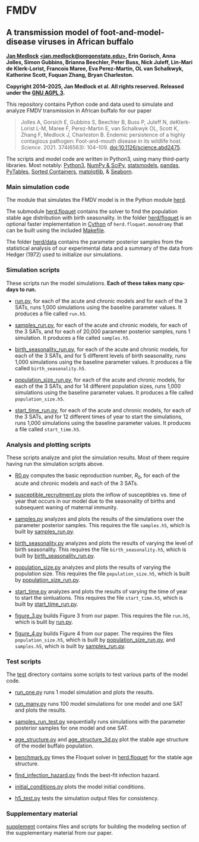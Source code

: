# FMDV

## A transmission model of foot-and-model-disease viruses in African buffalo

**[Jan Medlock](http://people.oregonstate.edu/~medlockj/)
[\<jan.medlock@oregonstate.edu\>](mailto:jan.medlock@oregonstate.edu),
Erin Gorisch, Anna Jolles, Simon Gubbins, Brianna Beechler,
Peter Buss, Nick Juleff, Lin-Mari de Klerk-Lorist, Francois Maree,
Eva Perez-Martin, OL van Schalkwyk, Katherine Scott, Fuquan Zhang,
Bryan Charleston.**

**Copyright 2014–2025, Jan Medlock et al.  All rights reserved.
Released under the [GNU AGPL 3](LICENSE).**

This repository contains Python code and data used to simulate and
analyze FMDV transmission in African buffalo for our paper
> Jolles A, Gorsich E, Gubbins S, Beechler B, Buss P, Juleff N,
> deKlerk-Lorist L-M, Maree F, Perez-Martin E, van Schalkwyk OL,
> Scott K, Zhang F, Medlock J, Charleston B.
> Endemic persistence of a highly contagious pathogen:
> Foot-and-mouth disease in its wildlife host.
> *Science*. 2021. 374(6563): 104–109.
> [doi:10.1126/science.abd2475](https://doi.org/10.1126/science.abd2475).

The scripts and model code are written in Python3, using many
third-party libraries.  Most notably:
[Python3](https://www.python.org/),
[NumPy & SciPy](https://www.scipy.org/),
[statsmodels](https://www.statsmodels.org/),
[pandas](https://pandas.pydata.org/),
[PyTables](https://www.pytables.org/),
[Sorted Containers](http://www.grantjenks.com/docs/sortedcontainers/),
[matplotlib](https://matplotlib.org/),
& [Seaborn](https://seaborn.pydata.org/).

### Main simulation code

The module that simulates the FMDV model is in the Python module
[herd](herd).

The submodule [herd.floquet](herd/floquet) contains the solver to find
the population stable age distribution with birth seasonality. In the
folder [herd/floquet](herd/floquet) is an optional faster
implementation in [Cython](https://cython.org/) of
`herd.floquet.monodromy` that can be built using the included
[Makefile](herd/floquet/Makefile).

The folder [herd/data](herd/data) contains the parameter
posterior samples from the statistical analysis of our experimental
data and a summary of the data from Hedger (1972) used to initialize
our simulations.

### Simulation scripts

These scripts run the model simulations. **Each of these takes many
cpu-days to run.**

* [run.py](run.py), for each of the acute and chronic models and for
  each of the 3 SATs, runs 1,000 simulations using the baseline
  parameter values. It produces a file called `run.h5`.

* [samples_run.py](samples_run.py), for each of the acute and chronic
  models, for each of the 3 SATs, and for each of 20,000 parameter
  posterior samples, runs 1 simulation. It produces a file called
  `samples.h5`.

* [birth_seasonality_run.py](birth_seasonality_run.py), for each of
  the acute and chronic models, for each of the 3 SATs, and for 5
  different levels of birth seasonality, runs 1,000 simulations using
  the baseline parameter values. It produces a file called
  `birth_seasonality.h5`.

* [population_size_run.py](population_size_run.py), for each of the
  acute and chronic models, for each of the 3 SATs, and for 14
  different population sizes, runs 1,000 simulations using the
  baseline parameter values. It produces a file called
  `population_size.h5`.

* [start_time_run.py](start_time_run.py), for each of the acute and
  chronic models, for each of the 3 SATs, and for 12 different times
  of year to start the simulations, runs 1,000 simulations using the
  baseline parameter values. It produces a file called
  `start_time.h5`.

### Analysis and plotting scripts

These scripts analyze and plot the simulation results. Most of them
require having run the simulation scripts above.

* [R0.py](R0.py) computes the basic reproduction number,
  *R*<sub>0</sub>, for each of the acute and chronic models and each
  of the 3 SATs.

* [susceptible_recruitment.py](susceptible_recruitment.py) plots the
  inflow of susceptibles vs. time of year that occurs in our model due
  to the seasonality of births and subsequent waning of maternal
  immunity.

* [samples.py](samples.py) analyzes and plots the results of the
  simulations over the parameter posterior samples. This requires the
  file `samples.h5`, which is built by
  [samples_run.py](samples_run.py).

* [birth_seasonality.py](birth_seasonality.py) analyzes and plots the
  results of varying the level of birth seasonality. This requires the
  file `birth_seasonality.h5`, which is built by
  [birth_seasonality_run.py](birth_seasonality_run.py).

* [population_size.py](population_size.py) analyzes and plots the
  results of varying the population size. This requires the file
  `population_size.h5`, which is built by
  [population_size_run.py](population_size_run.py).

* [start_time.py](start_time.py) analyzes and plots the results of
  varying the time of year to start the simluations. This requires the
  file `start_time.h5`, which is built by
  [start_time_run.py](start_time_run.py).

* [figure_3.py](figure_3.py) builds Figure 3 from our paper. This
  requires the file `run.h5`, which is built by [run.py](run.py).

* [figure_4.py](figure_4.py) builds Figure 4 from our paper. The
  requires the files `population_size.h5`, which is built by
  [population_size_run.py](population_size_run.py), and `samples.h5`,
  which is built by [samples_run.py](samples_run.py).

### Test scripts

The [test](test) directory contains some scripts to test various parts
of the model code.

* [run_one.py](test/run_one.py) runs 1 model simulation and plots the
  results.

* [run_many.py](test/run_many.py) runs 100 model simulations for one
  model and one SAT and plots the results.

* [samples_run_test.py](test/samples_run_test.py) sequentially runs
  simulations with the parameter posterior samples for one model and
  one SAT.

* [age_structure.py](test/age_structure.py) and
  [age_structure_3d.py](test/age_structure_3d.py) plot the stable age
  structure of the model buffalo population.

* [benchmark.py](test/benchmark.py) times the Floquet solver in
  [herd.floquet](herd/floquet) for the stable age structure.

* [find_infection_hazard.py](test/find_infection_hazard.py) finds the
  best-fit infection hazard.

* [initial_conditions.py](test/initial_conditions.py) plots the model
  initial conditions.

* [h5_test.py](test/h5_test.py) tests the simulation output files for
  consistency.

### Supplementary material

[supplement](supplement) contains files and scripts for building the
modeling section of the supplementary material from our paper.
